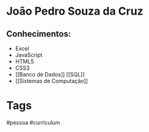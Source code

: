 # João Pedro Souza da Cruz

## Conhecimentos:
- Excel
- JavaScript
- HTML5
- CSS3
- [[Banco de Dados]] [[SQL]]
- [[Sistemas de Computação]]
# Tags
#pessoa #curriculum